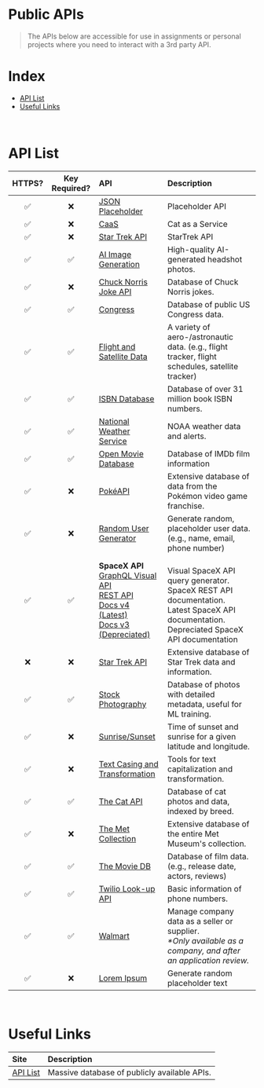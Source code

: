 # Public APIs

> The APIs below are accessible for use in assignments or personal projects where you need to interact with a 3rd party API.

# Index
- [API List](#api-list)
- [Useful Links](#useful-links)

<br>

# API List
| HTTPS? | Key Required? | API | Description |
|:---:|:---:|:---|:--|
|✅ | ❌|[JSON Placeholder](https://jsonplaceholder.typicode.com/guide/)| Placeholder API |
|✅ | ❌|[CaaS](https://cataas.com/)| Cat as a Service |
| ✅ | ❌ | [Star Trek API](https://stapi.co/api-overview) | StarTrek API |
| ✅ | ✅ | [AI Image Generation](https://generated.photos/api) | High-quality AI-generated headshot photos. |
| ✅ | ❌ | [Chuck Norris Joke API](https://www.icndb.com/api) | Database of Chuck Norris jokes. |
| ✅ | ✅ | [Congress](https://api.congress.gov/) | Database of public US Congress data. |
| ✅ | ✅ | [Flight and Satellite Data](https://aviation-edge.com) | A variety of aero-/astronautic data. (e.g., flight tracker, flight schedules, satellite tracker) |
| ✅ | ✅ | [ISBN Database](https://isbndb.com/apidocs) | Database of over 31 million book ISBN numbers. |
| ✅ | ✅ | [National Weather Service](https://www.weather.gov/documentation/services-web-api) | NOAA weather data and alerts. | 
| ✅ | ✅ | [Open Movie Database](https://www.omdbapi.com) | Database of IMDb film information |
| ✅ | ❌ | [PokéAPI](https://pokeapi.co) | Extensive database of data from the Pokémon video game franchise. |
| ✅ | ❌ | [Random User Generator ](https://randomuser.me) | Generate random, placeholder user data. (e.g., name, email, phone number) |
| ✅ | ✅ | **SpaceX API** <br> [GraphQL Visual API](https://api.spacex.land) <br> [REST API](https://api.spacex.land/rest) <br> [Docs v4 (Latest)](https://github.com/r-spacex/SpaceX-API/tree/master/docs#rspacex-api-docs) <br> [Docs v3 (Depreciated)](https://docs.spacexdata.com) | <br> Visual SpaceX API query generator. <br> SpaceX REST API documentation. <br> Latest SpaceX API documentation. <br> Depreciated SpaceX API documentation |
| ❌ | ❌ | [Star Trek API](http://stapi.co) | Extensive database of Star Trek data and information. |
| ✅ | ✅ | [Stock Photography](https://unsplash.com/developers) | Database of photos with detailed metadata, useful for ML training. |
| ✅ | ❌ | [Sunrise/Sunset](https://sunrise-sunset.org/api) | Time of sunset and sunrise for a given latitude and longitude. |
| ✅ | ❌ | [Text Casing and Transformation](https://www.dataaccess.com/webservicesserver/TextCasing.wso) | Tools for text capitalization and transformation. |
| ✅ | ✅ | [The Cat API](https://thecatapi.com) | Database of cat photos and data, indexed by breed. |
| ✅ | ❌ | [The Met Collection](https://www.metmuseum.org/blogs/now-at-the-met/2018/met-collection-api) | Extensive database of the entire Met Museum's collection. |
| ✅ | ✅ | [The Movie DB](https://www.themoviedb.org/documentation/api) | Database of film data. (e.g., release date, actors, reviews) |
| ✅ | ✅ | [Twilio Look-up API](https://www.twilio.com/docs/lookup/api) | Basic information of phone numbers. |
| ✅ | ✅ | [Walmart](https://developer.walmart.com) | Manage company data as a seller or supplier. <br> *\*Only available as a company, and after an application review.* |
| ✅ | ❌ | [Lorem Ipsum](https://loripsum.net/) | Generate random placeholder text|

<br>

# Useful Links
| Site | Description |
|:-------------|:------------|
| [API List](https://apilist.fun) | Massive database of publicly available APIs. |
